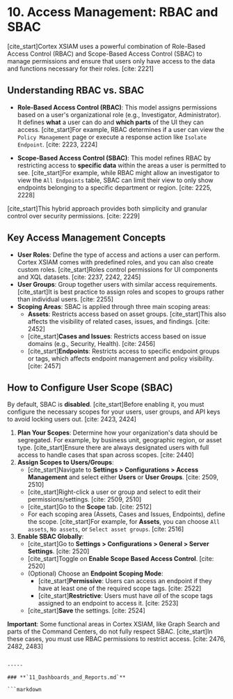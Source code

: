 # 10. Access Management: RBAC and SBAC

[cite_start]Cortex XSIAM uses a powerful combination of Role-Based Access Control (RBAC) and Scope-Based Access Control (SBAC) to manage permissions and ensure that users only have access to the data and functions necessary for their roles. [cite: 2221]

## Understanding RBAC vs. SBAC

* **Role-Based Access Control (RBAC)**: This model assigns permissions based on a user's organizational role (e.g., Investigator, Administrator). It defines **what** a user can do and **which parts** of the UI they can access. [cite_start]For example, RBAC determines if a user can view the `Policy Management` page or execute a response action like `Isolate Endpoint`. [cite: 2223, 2224]

* **Scope-Based Access Control (SBAC)**: This model refines RBAC by restricting access to **specific data** within the areas a user is permitted to see. [cite_start]For example, while RBAC might allow an investigator to view the `All Endpoints` table, SBAC can limit their view to only show endpoints belonging to a specific department or region. [cite: 2225, 2228]

[cite_start]This hybrid approach provides both simplicity and granular control over security permissions. [cite: 2229]

## Key Access Management Concepts

* **User Roles**: Define the type of access and actions a user can perform. Cortex XSIAM comes with predefined roles, and you can also create custom roles. [cite_start]Roles control permissions for UI components and XQL datasets. [cite: 2237, 2242, 2245]
* **User Groups**: Group together users with similar access requirements. [cite_start]It is best practice to assign roles and scopes to groups rather than individual users. [cite: 2255]
* **Scoping Areas**: SBAC is applied through three main scoping areas:
    * **Assets**: Restricts access based on asset groups. [cite_start]This also affects the visibility of related cases, issues, and findings. [cite: 2452]
    * [cite_start]**Cases and Issues**: Restricts access based on issue domains (e.g., Security, Health). [cite: 2456]
    * [cite_start]**Endpoints**: Restricts access to specific endpoint groups or tags, which affects endpoint management and policy visibility. [cite: 2457]

## How to Configure User Scope (SBAC)

By default, SBAC is **disabled**. [cite_start]Before enabling it, you must configure the necessary scopes for your users, user groups, and API keys to avoid locking users out. [cite: 2423, 2424]

1.  **Plan Your Scopes**: Determine how your organization's data should be segregated. For example, by business unit, geographic region, or asset type. [cite_start]Ensure there are always designated users with full access to handle cases that span across scopes. [cite: 2440]
2.  **Assign Scopes to Users/Groups**:
    * [cite_start]Navigate to **Settings > Configurations > Access Management** and select either **Users** or **User Groups**. [cite: 2509, 2510]
    * [cite_start]Right-click a user or group and select to edit their permissions/settings. [cite: 2509, 2510]
    * [cite_start]Go to the **Scope** tab. [cite: 2512]
    * For each scoping area (Assets, Cases and Issues, Endpoints), define the scope. [cite_start]For example, for **Assets**, you can choose `All assets`, `No assets`, or `Select asset groups`. [cite: 2516]
3.  **Enable SBAC Globally**:
    * [cite_start]Go to **Settings > Configurations > General > Server Settings**. [cite: 2520]
    * [cite_start]Toggle on **Enable Scope Based Access Control**. [cite: 2520]
    * (Optional) Choose an **Endpoint Scoping Mode**:
        * [cite_start]**Permissive**: Users can access an endpoint if they have at least one of the required scope tags. [cite: 2522]
        * [cite_start]**Restrictive**: Users must have *all* of the scope tags assigned to an endpoint to access it. [cite: 2523]
    * [cite_start]**Save** the settings. [cite: 2524]

**Important**: Some functional areas in Cortex XSIAM, like Graph Search and parts of the Command Centers, do not fully respect SBAC. [cite_start]In these cases, you must use RBAC permissions to restrict access. [cite: 2476, 2482, 2483]
```

-----

### **`11_Dashboards_and_Reports.md`**

```markdown
